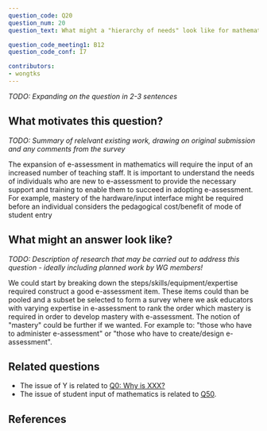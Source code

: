 ```yaml
---
question_code: Q20 
question_num: 20 
question_text: What might a "hierarchy of needs" look like for mathematics lecturers who are transitioning to increased use of e-assessments? 

question_code_meeting1: B12 
question_code_conf: I7 

contributors: 
- wongtks
---
```

*TODO: Expanding on the question in 2-3 sentences*

## What motivates this question?

*TODO: Summary of relelvant existing work, drawing on original submission and any comments from the survey*

The expansion of e-assessment in mathematics will require the input of an increased number of teaching staff. It is important to understand the needs of individuals who are new to e-assessment to provide the necessary support and training to enable them to succeed in adopting e-assessment. For example, mastery of the hardware/input interface might be required before an individual considers the pedagogical cost/benefit of mode of student entry

## What might an answer look like?

*TODO: Description of research that may be carried out to address this question - ideally including planned work by WG members!*

We could start by breaking down the steps/skills/equipment/expertise required construct a good e-assessment item. These items could than be pooled and a subset be selected to form a survey where we ask educators with varying expertise in e-assessment to rank the order which mastery is required in order to develop mastery with e-assessment. The notion of "mastery" could be further if we wanted. For example to: "those who have to administer e-assessment" or "those who have to create/design e-assessment". 


## Related questions

* The issue of Y is related to [Q0: Why is XXX?](Q0)
* The issue of student input of mathematics is related to [Q50](Q50).

## References
